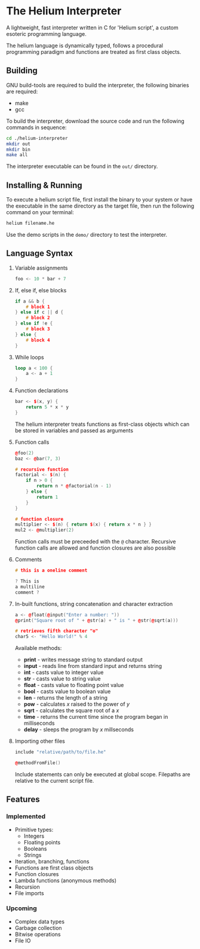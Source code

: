 # The Helium Interpreter

A lightweight, fast interpreter written in C for 'Helium script', a custom esoteric programming language.

The helium language is dynamically typed, follows a procedural programming paradigm and functions are treated as first class objects.

## Building

GNU build-tools are required to build the interpreter, the following binaries are required:
+ make
+ gcc

To build the interpreter, download the source code and run the following commands in sequence:

```bash
cd ./helium-interpreter
mkdir out
mkdir bin
make all
```

The interpreter executable can be found in the `out/` directory.

## Installing & Running

To execute a helium script file, first install the binary to your system or have the executable in the same directory as the target file, then run the following command on your terminal:

```bash
helium filename.he
```

Use the demo scripts in the `demo/` directory to test the interpreter.

## Language Syntax

1. Variable assignments
    
    ```c++
    foo <- 10 * bar + 7
    ```

2. If, else if, else blocks

    ```c++
    if a && b {
        # block 1
    } else if c || d {
        # block 2
    } else if !e {
        # block 3
    } else {
        # block 4
    }
    ```

3. While loops

    ```rust
    loop a < 100 {
        a <- a + 1
    }
    ```

4. Function declarations

    ```c++
    bar <- $(x, y) {
        return 5 * x * y
    }
    ```
    The helium interpreter treats functions as first-class objects which can be stored in variables and passed as arguments


5. Function calls

    ```c++
    @foo(2)
    baz <- @bar(7, 3)

    # recursive function
    factorial <- $(n) {
        if n > 0 {
            return n * @factorial(n - 1)
        } else {
            return 1
        }
    }

    # function closure
    multiplier <- $(n) { return $(x) { return x * n } }
    mul2 <- @multiplier(2)
    ```
    Function calls must be preceeded with the `@` character. Recursive function calls are allowed and function closures are also possible

6. Comments

    ```c++
    # this is a oneline comment
    
    ? This is 
    a multiline 
    comment ?
    ```

7. In-built functions, string concatenation and character extraction

    ```c++
    a <- @float(@input("Enter a number: "))
    @print("Square root of " + @str(a) + " is " + @str(@sqrt(a)))

    # retrieves fifth character "o"
    char5 <- "Hello World!" % 4
    ```

    Available methods:
    + **print** - writes message string to standard output
    + **input** - reads line from standard input and returns string
    + **int** - casts value to integer value
    + **str** - casts value to string value
    + **float** - casts value to floating point value
    + **bool** - casts value to boolean value
    + **len** - returns the length of a string
    + **pow** - calculates *x* raised to the power of *y*
    + **sqrt** - calculates the square root of a *x*
    + **time** - returns the current time since the program began in milliseconds
    + **delay** - sleeps the program by *x* millseconds

8. Importing other files

    ```c++
    include "relative/path/to/file.he"

    @methodFromFile()
    ```
    Include statements can only be executed at global scope. Filepaths are relative to the current script file.

## Features

### Implemented

+ Primitive types:
    - Integers
    - Floating points
    - Booleans
    - Strings
+ Iteration, branching, functions
+ Functions are first class objects
+ Function closures
+ Lambda functions (anonymous methods)
+ Recursion
+ File imports

### Upcoming

+ Complex data types
+ Garbage collection
+ Bitwise operations
+ File IO
